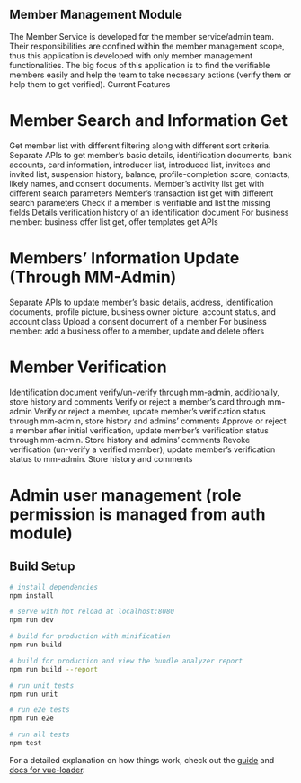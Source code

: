 ## Member Management Module
The Member Service is developed for the member service/admin team. Their responsibilities are confined within the member management scope, thus this application is developed with only member management functionalities. The big focus of this application is to find the verifiable members easily and help the team to take necessary actions (verify them or help them to get verified). 
Current Features

# Member Search and Information Get
Get member list with different filtering along with different sort criteria.
Separate APIs to get member’s basic details, identification documents, bank accounts, card information, introducer list, introduced list, invitees and invited list, suspension history, balance, profile-completion score, contacts, likely names, and consent documents.
Member’s activity list get with different search parameters
Member’s transaction list get with different search parameters
Check if a member is verifiable and list the missing fields
Details verification history of an identification document
For business member: business offer list get, offer templates get APIs

# Members’ Information Update (Through MM-Admin)
Separate APIs to update member’s basic details, address, identification documents, profile picture, business owner picture, account status, and account class
Upload a consent document of a member
For business member: add a business offer to a member, update and delete offers

# Member Verification
Identification document verify/un-verify through mm-admin, additionally, store history and comments
Verify or reject a member’s card through mm-admin
Verify or reject a member, update member’s verification status through mm-admin, store history and admins’ comments
Approve or reject a member after initial verification, update member’s verification status through mm-admin. Store history and admins’ comments
Revoke verification (un-verify a verified member), update member’s verification status to mm-admin. Store history and comments

# Admin user management (role permission is managed from auth module)

## Build Setup

``` bash
# install dependencies
npm install

# serve with hot reload at localhost:8080
npm run dev

# build for production with minification
npm run build

# build for production and view the bundle analyzer report
npm run build --report

# run unit tests
npm run unit

# run e2e tests
npm run e2e

# run all tests
npm test
```

For a detailed explanation on how things work, check out the [guide](http://vuejs-templates.github.io/webpack/) and [docs for vue-loader](http://vuejs.github.io/vue-loader).
